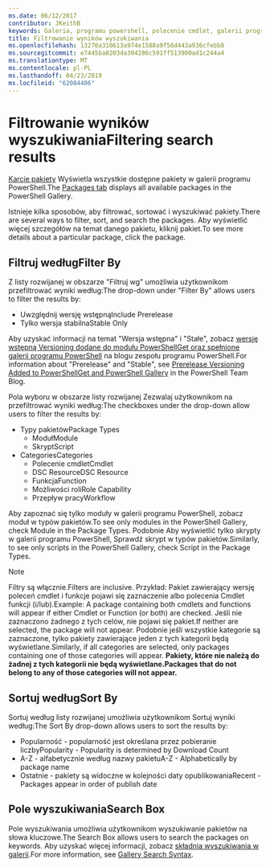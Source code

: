 ```yaml
---
ms.date: 06/12/2017
contributor: JKeithB
keywords: Galeria, programu powershell, polecenie cmdlet, galerii programu PowerShell
title: Filtrowanie wyników wyszukiwania
ms.openlocfilehash: 13270a310613a974e1588a9f56d443a936cfebb8
ms.sourcegitcommit: e7445ba8203da304286c591ff513900ad1c244a4
ms.translationtype: MT
ms.contentlocale: pl-PL
ms.lasthandoff: 04/23/2019
ms.locfileid: "62084406"
---
```

# <a name="filtering-search-results"></a><span data-ttu-id="559ce-103">Filtrowanie wyników wyszukiwania</span><span class="sxs-lookup"><span data-stu-id="559ce-103">Filtering search results</span></span>

<span data-ttu-id="559ce-104">[Karcie pakiety](https://www.powershellgallery.com/packages) Wyświetla wszystkie dostępne pakiety w galerii programu PowerShell.</span><span class="sxs-lookup"><span data-stu-id="559ce-104">The [Packages tab](https://www.powershellgallery.com/packages) displays all available packages in the PowerShell Gallery.</span></span>

<span data-ttu-id="559ce-105">Istnieje kilka sposobów, aby filtrować, sortować i wyszukiwać pakiety.</span><span class="sxs-lookup"><span data-stu-id="559ce-105">There are several ways to filter, sort, and search the packages.</span></span>
<span data-ttu-id="559ce-106">Aby wyświetlić więcej szczegółów na temat danego pakietu, kliknij pakiet.</span><span class="sxs-lookup"><span data-stu-id="559ce-106">To see more details about a particular package, click the package.</span></span>

## <a name="filter-by"></a><span data-ttu-id="559ce-107">Filtruj według</span><span class="sxs-lookup"><span data-stu-id="559ce-107">Filter By</span></span>

<span data-ttu-id="559ce-108">Z listy rozwijanej w obszarze "Filtruj wg" umożliwia użytkownikom przefiltrować wyniki według:</span><span class="sxs-lookup"><span data-stu-id="559ce-108">The drop-down under "Filter By" allows users to filter the results by:</span></span>
- <span data-ttu-id="559ce-109">Uwzględnij wersję wstępną</span><span class="sxs-lookup"><span data-stu-id="559ce-109">Include Prerelease</span></span>
- <span data-ttu-id="559ce-110">Tylko wersja stabilna</span><span class="sxs-lookup"><span data-stu-id="559ce-110">Stable Only</span></span>

<span data-ttu-id="559ce-111">Aby uzyskać informacji na temat "Wersja wstępna" i "Stałe", zobacz [wersję wstępną Versioning dodane do modułu PowerShellGet oraz spełnione galerii programu PowerShell](https://blogs.msdn.microsoft.com/powershell/2017/12/05/prerelease-versioning-added-to-powershellget-and-powershell-gallery/) na blogu zespołu programu PowerShell.</span><span class="sxs-lookup"><span data-stu-id="559ce-111">For information about "Prerelease" and "Stable", see [Prerelease Versioning Added to PowerShellGet and PowerShell Gallery](https://blogs.msdn.microsoft.com/powershell/2017/12/05/prerelease-versioning-added-to-powershellget-and-powershell-gallery/) in the PowerShell Team Blog.</span></span>

<span data-ttu-id="559ce-112">Pola wyboru w obszarze listy rozwijanej Zezwalaj użytkownikom na przefiltrować wyniki według:</span><span class="sxs-lookup"><span data-stu-id="559ce-112">The checkboxes under the drop-down allow users to filter the results by:</span></span>
- <span data-ttu-id="559ce-113">Typy pakietów</span><span class="sxs-lookup"><span data-stu-id="559ce-113">Package Types</span></span>
  - <span data-ttu-id="559ce-114">Moduł</span><span class="sxs-lookup"><span data-stu-id="559ce-114">Module</span></span>
  - <span data-ttu-id="559ce-115">Skrypt</span><span class="sxs-lookup"><span data-stu-id="559ce-115">Script</span></span>
- <span data-ttu-id="559ce-116">Categories</span><span class="sxs-lookup"><span data-stu-id="559ce-116">Categories</span></span>
  - <span data-ttu-id="559ce-117">Polecenie cmdlet</span><span class="sxs-lookup"><span data-stu-id="559ce-117">Cmdlet</span></span>
  - <span data-ttu-id="559ce-118">DSC Resource</span><span class="sxs-lookup"><span data-stu-id="559ce-118">DSC Resource</span></span>
  - <span data-ttu-id="559ce-119">Funkcja</span><span class="sxs-lookup"><span data-stu-id="559ce-119">Function</span></span>
  - <span data-ttu-id="559ce-120">Możliwości roli</span><span class="sxs-lookup"><span data-stu-id="559ce-120">Role Capability</span></span>
  - <span data-ttu-id="559ce-121">Przepływ pracy</span><span class="sxs-lookup"><span data-stu-id="559ce-121">Workflow</span></span>

<span data-ttu-id="559ce-122">Aby zapoznać się tylko moduły w galerii programu PowerShell, zobacz moduł w typów pakietów.</span><span class="sxs-lookup"><span data-stu-id="559ce-122">To see only modules in the PowerShell Gallery, check Module in the Package Types.</span></span>
<span data-ttu-id="559ce-123">Podobnie Aby wyświetlić tylko skrypty w galerii programu PowerShell, Sprawdź skrypt w typów pakietów.</span><span class="sxs-lookup"><span data-stu-id="559ce-123">Similarly, to see only scripts in the PowerShell Gallery, check Script in the Package Types.</span></span>

> [!NOTE]
> <span data-ttu-id="559ce-124">Filtry są włącznie.</span><span class="sxs-lookup"><span data-stu-id="559ce-124">Filters are inclusive.</span></span>
> <span data-ttu-id="559ce-125">Przykład: Pakiet zawierający wersję poleceń cmdlet i funkcje pojawi się zaznaczenie albo polecenia Cmdlet funkcji (i/lub).</span><span class="sxs-lookup"><span data-stu-id="559ce-125">Example: A package containing both cmdlets and functions will appear if either Cmdlet or Function (or both) are checked.</span></span>
> <span data-ttu-id="559ce-126">Jeśli nie zaznaczono żadnego z tych celów, nie pojawi się pakiet.</span><span class="sxs-lookup"><span data-stu-id="559ce-126">If neither are selected, the package will not appear.</span></span>
> <span data-ttu-id="559ce-127">Podobnie jeśli wszystkie kategorie są zaznaczone, tylko pakiety zawierające jeden z tych kategorii będą wyświetlane.</span><span class="sxs-lookup"><span data-stu-id="559ce-127">Similarly, if all categories are selected, only packages containing one of those categories will appear.</span></span>
> <span data-ttu-id="559ce-128">**Pakiety, które nie należą do żadnej z tych kategorii nie będą wyświetlane.**</span><span class="sxs-lookup"><span data-stu-id="559ce-128">**Packages that do not belong to any of those categories will not appear.**</span></span>

## <a name="sort-by"></a><span data-ttu-id="559ce-129">Sortuj według</span><span class="sxs-lookup"><span data-stu-id="559ce-129">Sort By</span></span>

<span data-ttu-id="559ce-130">Sortuj według listy rozwijanej umożliwia użytkownikom Sortuj wyniki według:</span><span class="sxs-lookup"><span data-stu-id="559ce-130">The Sort By drop-down allows users to sort the results by:</span></span>
- <span data-ttu-id="559ce-131">Popularność - popularność jest określana przez pobieranie liczby</span><span class="sxs-lookup"><span data-stu-id="559ce-131">Popularity - Popularity is determined by Download Count</span></span>
- <span data-ttu-id="559ce-132">A-Z - alfabetycznie według nazwy pakietu</span><span class="sxs-lookup"><span data-stu-id="559ce-132">A-Z - Alphabetically by package name</span></span>
- <span data-ttu-id="559ce-133">Ostatnie - pakiety są widoczne w kolejności daty opublikowania</span><span class="sxs-lookup"><span data-stu-id="559ce-133">Recent - Packages appear in order of publish date</span></span>

## <a name="search-box"></a><span data-ttu-id="559ce-134">Pole wyszukiwania</span><span class="sxs-lookup"><span data-stu-id="559ce-134">Search Box</span></span>

<span data-ttu-id="559ce-135">Pole wyszukiwania umożliwia użytkownikom wyszukiwanie pakietów na słowa kluczowe.</span><span class="sxs-lookup"><span data-stu-id="559ce-135">The Search Box allows users to search the packages on keywords.</span></span>
<span data-ttu-id="559ce-136">Aby uzyskać więcej informacji, zobacz [składnia wyszukiwania w galerii](search-syntax.md).</span><span class="sxs-lookup"><span data-stu-id="559ce-136">For more information, see [Gallery Search Syntax](search-syntax.md).</span></span>
